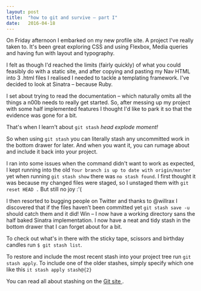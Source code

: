 ```yaml
---
layout: post
title:  "how to git and survive – part I"
date:   2016-04-18
---
```

On Friday afternoon I embarked on my new profile site. A project I've really taken to. It's been great exploring CSS and using Flexbox, Media queries and having fun with layout and typography.

I felt as though I'd reached the limits (fairly quickly) of what you could feasibly do with a static site, and after copying and pasting my Nav HTML into 3 .html files I realised I needed to tackle a templating framework. I've decided to look at Sinatra – because Ruby.

I set about trying to read the documentation – which naturally omits all the things a n00b needs to really get started. So, after messing up my project with some half implemented features I thought I'd like to park it so that the evidence was gone for a bit.

That's when I learn't about `git stash` *head explode moment!*

So when using `git stash` you can literally stash any uncommitted work in the bottom drawer for later. And when you want it, you can rumage about and include it back into your project.

I ran into some issues when the command didn't want to work as expected, I kept running into the old `Your branch is up to date with origin/master` yet when running `git stash show` there was `no stash found`. I first thought it was because my changed files were staged, so I unstaged them with `git reset HEAD .` But still no joy :'(

I then resorted to bugging people on Twitter and thanks to @willrax I discovered that if the files haven’t been committed yet `git stash save -u` should catch them and it did! Win – I now have a working directory sans the half baked Sinatra implementation. I now have a neat and tidy stash in the bottom drawer that I can forget about for a bit.

To check out what's in there with the sticky tape, scissors and birthday candles run `$ git stash list`.

To restore and include the most recent stash into your project tree run `git stash apply`.
To include one of the older stashes, simply specify which one like this `it stash apply stash@{2}`

You can read all about stashing on the <a href="https://git-scm.com/book/no-nb/v1/Git-Tools-Stashing">Git site </a>.